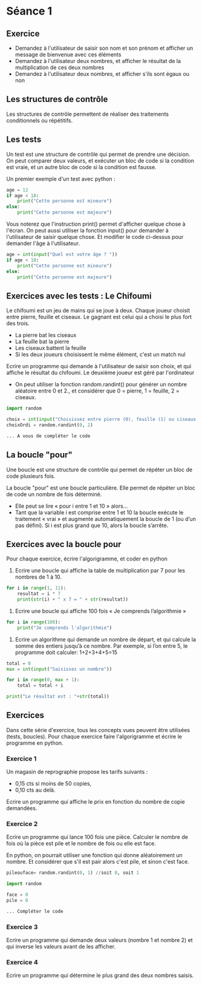 # Séance 1

## Exercice

* Demandez à l'utilisateur de saisir son nom et son prénom et afficher un message de bienvenue avec ces éléments
* Demandez à l'utilisateur deux nombres, et afficher le résultat de la multiplication de ces deux nombres
* Demandez à l'utilisateur deux nombres, et afficher s'ils sont égaux ou non

## Les structures de contrôle

Les structures de contrôle permettent de réaliser des traitements conditionnels ou répétitifs.

## Les tests

Un test est une structure de contrôle qui permet de prendre une décision. On peut comparer deux valeurs, et exécuter un bloc de code si la condition est vraie, et un autre bloc de code si la condition est fausse.​

Un premier exemple d'un test avec python :

```python
age = 12
if age < 18:
    print("Cette personne est mineure")
else:
    print("Cette personne est majeure")
```

Vous noterez que l'instruction print() permet d'afficher quelque chose à l'écran. On peut aussi utiliser la fonction input() pour demander à l'utilisateur de saisir quelque chose. Et modifier le code ci-dessus pour demander l'âge à l'utilisateur.

```python
age = int(input("Quel est votre âge ? "))
if age < 18:
    print("Cette personne est mineure")
else:
    print("Cette personne est majeure")
```

## Exercices avec les tests : Le Chifoumi

Le chifoumi est un jeu de mains qui se joue à deux. Chaque joueur choisit entre pierre, feuille et ciseaux. Le gagnant est celui qui a choisi le plus fort des trois.​

* La pierre bat les ciseaux​
* La feuille bat la pierre​
* Les ciseaux battent la feuille​
* Si les deux joueurs choisissent le même élément, c'est un match nul​

Ecrire un programme qui demande à l'utilisateur de saisir son choix, et qui affiche le résultat du chifoumi. Le deuxième joueur est géré par l'ordinateur​

* On peut utiliser la fonction random.randint() pour générer un nombre aléatoire entre 0 et 2., et considérer que 0 = pierre, 1 = feuille, 2 = ciseaux.​

```python
import random

choix = int(input("Choisissez entre pierre (0), feuille (1) ou ciseaux (2) : "))
choixOrdi = random.randint(0, 2)

... A vous de compléter le code
```

## La boucle "pour"

Une boucle est une structure de contrôle qui permet de répéter un bloc de code plusieurs fois.​

La boucle "pour" est une boucle particulière. Elle permet de répéter un bloc de code un nombre de fois déterminé.​

* Elle peut se lire « pour i entre 1 et 10 » alors…​
* Tant que la variable i est comprise entre 1 et 10 la boucle exécute le traitement « vrai » et augmente automatiquement la boucle de 1 (ou d’un pas défini). Si i est plus grand que 10, alors la boucle s’arrête.​

## Exercices avec la boucle pour

Pour chaque exercice, écrire l'algorigramme, et coder en python

1. Ecrire une boucle qui affiche la table de multiplication par 7 pour les nombres de 1 à 10.​

```python
for i in range(1, 11):
    resultat = i * 7
    print(str(i) + " x 7 = " + str(resultat))
```

1. Ecrire une boucle qui affiche 100 fois « Je comprends l’algorithmie »​

```python
for i in range(100):
    print("Je comprends l'algorithmie")
```

1. Ecrire un algorithme qui demande un nombre de départ, et qui calcule la somme des entiers jusqu’à ce nombre. Par exemple, si l’on entre 5, le programme doit calculer: 1+2+3+4+5=15​

```python
total = 0
max = int(input("Saisissez un nombre"))

for i in range(0, max + 1):
    total = total + i

print("Le résultat est : "+str(total))
```

## Exercices

Dans cette série d'exercice, tous les concepts vues peuvent être utilisées (tests, boucles). Pour chaque exercice faire l'algorigramme et écrire le programme en python.

### Exercice 1

Un magasin de reprographie propose les tarifs suivants :​

* 0,15 cts si moins de 50 copies,​
* 0,10 cts au delà.​

Ecrire un programme qui affiche le prix en fonction du nombre de copie demandées.​

### Exercice 2

Ecrire un programme qui lance 100 fois une pièce. Calculer le nombre de fois où la pièce est pile et le nombre de fois ou elle est face​.

En python, on pourrait utiliser une fonction qui donne aléatoirement un nombre. Et considérer que s'il est pair alors c'est pile, et sinon c'est face.

```python
pileouface= random.randint(0, 1) //soit 0, soit 1
```

```python
import random

face = 0
pile = 0

... Compléter le code
```

### Exercice 3

Ecrire un programme qui demande deux valeurs (nombre 1 et nombre 2) et qui inverse les valeurs avant de les afficher.​

### Exercice 4

Ecrire un programme qui détermine le plus grand des deux nombres saisis.​
